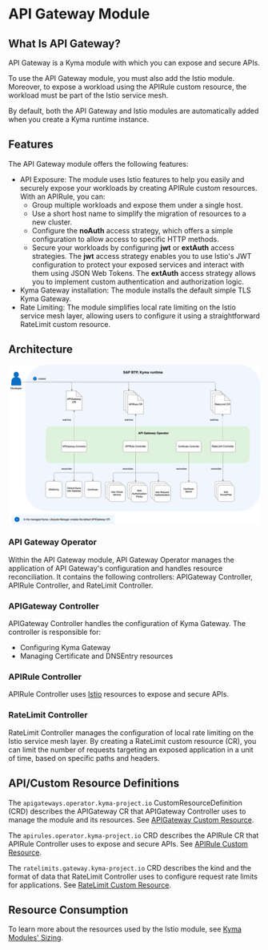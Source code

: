 # API Gateway Module

## What Is API Gateway?

API Gateway is a Kyma module with which you can expose and secure APIs.

To use the API Gateway module, you must also add the Istio module. Moreover, to expose a workload using the APIRule custom resource, the workload must be part of the Istio service mesh. 

By default, both the API Gateway and Istio modules are automatically added when you create a Kyma runtime instance. 

## Features

The API Gateway module offers the following features:

- API Exposure: The module uses Istio features to help you easily and securely expose your workloads by creating APIRule custom resources. With an APIRule, you can:
  - Group multiple workloads and expose them under a single host.
  - Use a short host name to simplify the migration of resources to a new cluster.
  - Configure the **noAuth** access strategy, which offers a simple configuration to allow access to specific HTTP methods.
  - Secure your workloads by configuring **jwt** or **extAuth** access strategies. The **jwt** access strategy enables you to use Istio's JWT configuration to protect your exposed services and interact with them using JSON Web Tokens. The **extAuth** access strategy allows you to implement custom authentication and authorization logic.
- Kyma Gateway installation: The module installs the default simple TLS Kyma Gateway.
- Rate Limiting: The module simplifies local rate limiting on the Istio service mesh layer, allowing users to configure it using a straightforward RateLimit custom resource.

## Architecture

![Kyma API Gateway Operator Overview](../assets/operator-overview.svg)

### API Gateway Operator

Within the API Gateway module, API Gateway Operator manages the application of API Gateway's configuration and handles resource reconciliation. It contains the following controllers: APIGateway Controller, APIRule Controller, and RateLimit Controller.


### APIGateway Controller

APIGateway Controller handles the configuration of Kyma Gateway. The controller is responsible for:
- Configuring Kyma Gateway
- Managing Certificate and DNSEntry resources

### APIRule Controller

APIRule Controller uses [Istio](https://istio.io/) resources to expose and secure APIs.

### RateLimit Controller

RateLimit Controller manages the configuration of local rate limiting on the Istio service mesh layer. By creating a RateLimit custom resource (CR), you can limit the number of requests targeting an exposed application in a unit of time, based on specific paths and headers.

## API/Custom Resource Definitions

The `apigateways.operator.kyma-project.io` CustomResourceDefinition (CRD) describes the APIGateway CR that APIGateway Controller uses to manage the module and its resources. See [APIGateway Custom Resource](./custom-resources/apigateway/04-00-apigateway-custom-resource.md).

The `apirules.operator.kyma-project.io` CRD describes the APIRule CR that APIRule Controller uses to expose and secure APIs. See [APIRule Custom Resource](./custom-resources/apirule/README.md).

The `ratelimits.gateway.kyma-project.io` CRD describes the kind and the format of data that RateLimit Controller uses to configure request rate limits for applications. See [RateLimit Custom Resource](./custom-resources/ratelimit/04-00-ratelimit.md).

## Resource Consumption

To learn more about the resources used by the Istio module, see [Kyma Modules' Sizing](https://help.sap.com/docs/btp/sap-business-technology-platform-internal/kyma-modules-sizing?locale=en-US&state=DRAFT&version=Internal&comment_id=22217515&show_comments=true#api-gateway).
